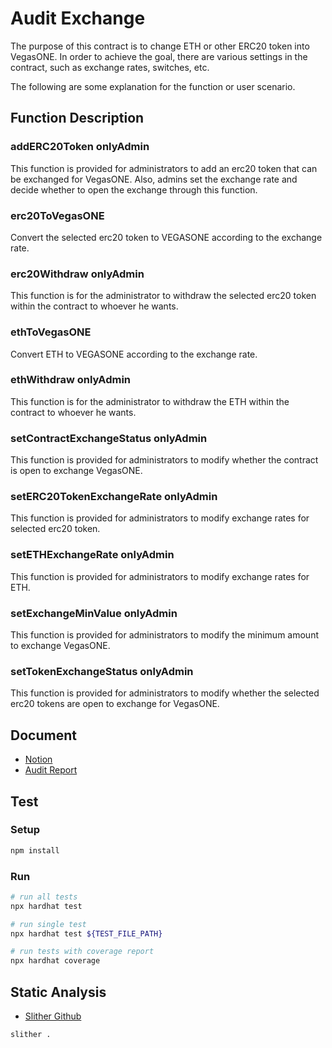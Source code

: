 # Audit Exchange

The purpose of this contract is to change ETH or other ERC20 token into VegasONE. In order to achieve the goal, there are various settings in the contract, such as exchange rates, switches, etc.

The following are some explanation for the function or user scenario.

## Function Description

### addERC20Token **onlyAdmin**

This function is provided for administrators to add an erc20 token that can be exchanged for VegasONE. Also, admins set the exchange rate and decide whether to open the exchange through this function.
</br>

### erc20ToVegasONE

Convert the selected erc20 token to VEGASONE according to the exchange rate.
</br>

### erc20Withdraw **onlyAdmin**

This function is for the administrator to withdraw the selected erc20 token within the contract to whoever he wants.
</br>

### ethToVegasONE

Convert ETH to VEGASONE according to the exchange rate.
</br>

### ethWithdraw **onlyAdmin**

This function is for the administrator to withdraw the ETH within the contract to whoever he wants.
</br>

### setContractExchangeStatus **onlyAdmin**

This function is provided for administrators to modify whether the contract is open to exchange VegasONE.
</br>

### setERC20TokenExchangeRate **onlyAdmin**

This function is provided for administrators to modify exchange rates for selected erc20 token.
</br>

### setETHExchangeRate **onlyAdmin**

This function is provided for administrators to modify exchange rates for ETH.
</br>

### setExchangeMinValue **onlyAdmin**

This function is provided for administrators to modify the minimum amount to exchange VegasONE.
</br>

### setTokenExchangeStatus **onlyAdmin**

This function is provided for administrators to modify whether the selected erc20 tokens are open to exchange for VegasONE.

## Document

- [Notion](https://nonstop-krypton-90d.notion.site/Taisys-44efb30c8f5442128990f909e47b4fd4)
- [Audit Report](./audit/)

## Test

### Setup

```bash
npm install
```

### Run

```bash
# run all tests
npx hardhat test

# run single test
npx hardhat test ${TEST_FILE_PATH}

# run tests with coverage report
npx hardhat coverage
```

## Static Analysis

- [Slither Github](https://github.com/crytic/slither)

```bash
slither .
```

